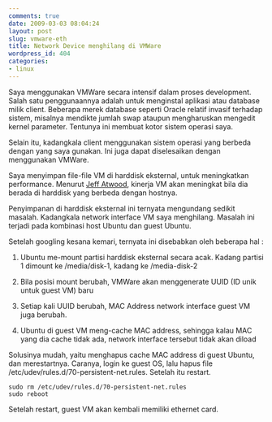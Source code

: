 ```yaml
---
comments: true
date: 2009-03-03 08:04:24
layout: post
slug: vmware-eth
title: Network Device menghilang di VMWare
wordpress_id: 404
categories:
- linux
---
```


Saya menggunakan VMWare secara intensif dalam proses development. 
Salah satu penggunaannya adalah untuk menginstal aplikasi atau database milik client. Beberapa merek database seperti Oracle relatif invasif terhadap sistem, misalnya mendikte jumlah swap ataupun mengharuskan mengedit kernel parameter. Tentunya ini membuat kotor sistem operasi saya. 

Selain itu, kadangkala client menggunakan sistem operasi yang berbeda dengan yang saya gunakan. Ini juga dapat diselesaikan dengan menggunakan VMWare. 

Saya menyimpan file-file VM di harddisk eksternal, untuk meningkatkan performance. Menurut [Jeff Atwood](http://www.codinghorror.com), kinerja VM akan meningkat bila dia berada di harddisk yang berbeda dengan hostnya. 

Penyimpanan di harddisk eksternal ini ternyata mengundang sedikit masalah. Kadangkala network interface VM saya menghilang. Masalah ini terjadi pada kombinasi host Ubuntu dan guest Ubuntu. 

Setelah googling kesana kemari, ternyata ini disebabkan oleh beberapa hal : 




  1. Ubuntu me-mount partisi harddisk eksternal secara acak. Kadang partisi 1 dimount ke /media/disk-1, kadang ke /media-disk-2


  2. Bila posisi mount berubah, VMWare akan menggenerate UUID (ID unik untuk guest VM) baru


  3. Setiap kali UUID berubah, MAC Address network interface guest VM juga berubah.


  4. Ubuntu di guest VM meng-cache MAC address, sehingga kalau MAC yang dia cache tidak ada, network interface tersebut tidak akan diload


Solusinya mudah, yaitu menghapus cache MAC address di guest Ubuntu, dan merestartnya. Caranya, login ke guest OS, lalu hapus file /etc/udev/rules.d/70-persistent-net.rules. Setelah itu restart. 


    
    
    sudo rm /etc/udev/rules.d/70-persistent-net.rules
    sudo reboot
    



Setelah restart, guest VM akan kembali memiliki ethernet card.



